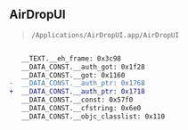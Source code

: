 ## AirDropUI

> `/Applications/AirDropUI.app/AirDropUI`

```diff

   __TEXT.__eh_frame: 0x3c98
   __DATA_CONST.__auth_got: 0x1f28
   __DATA_CONST.__got: 0x1160
-  __DATA_CONST.__auth_ptr: 0x1768
+  __DATA_CONST.__auth_ptr: 0x1718
   __DATA_CONST.__const: 0x57f0
   __DATA_CONST.__cfstring: 0x6e0
   __DATA_CONST.__objc_classlist: 0x110

```
